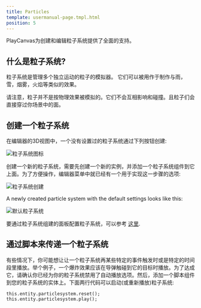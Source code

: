 ```yaml
---
title: Particles
template: usermanual-page.tmpl.html
position: 5
---
```


PlayCanvas为创建和编辑粒子系统提供了全面的支持。

## 什么是粒子系统?

粒子系统是管理多个独立运动的粒子的模拟器。 它们可以被用作于制作与雨，雪，烟雾，火焰等类似的效果。

请注意，粒子并不是按物理效果被模拟的。它们不会互相影响和碰撞。且粒子们会直接穿过你场景中的面。

## 创建一个粒子系统

在编辑器的3D视图中，一个没有设置过的粒子系统通过下列按钮创建:

![粒子系统图标][1]

创建一个新的粒子系统，需要先创建一个新的实例，并添加一个粒子系统组件到它上面。为了方便操作，编辑器菜单中就已经有一个用于实现这一步骤的选项:

![粒子系统创建][2]

A newly created particle system with the default settings looks like this:

![默认粒子系统][3]

要通过粒子系统组建的面板配置粒子系统，可以参考 [这里][4].

## 通过脚本来传递一个粒子系统

有些情况下，你可能想让让一个粒子系统再某些特定的事件触发时或是特定的时间段里播放。举个例子，一个爆炸效果应该在导弹触碰到它的目标时播放。为了达成它，请确认你已经为你的粒子系统禁用了自动播放选项。然后，添加一个脚本组件到您的粒子系统的实体上。下面两行代码可以启动(或重新播放)粒子系统:

~~~js~~~
this.entity.particlesystem.reset();
this.entity.particlesystem.play();
~~~

[1]: /images/user-manual/graphics/particles/particle_system_icon.png
[2]: /images/user-manual/graphics/particles/particle_system_create.png
[3]: /images/user-manual/graphics/particles/particle_system_default.gif
[4]: /user-manual/packs/components/particlesystem

